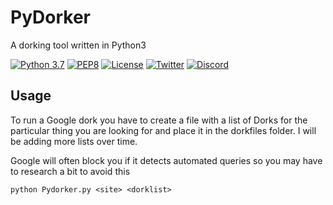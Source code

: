 # PyDorker
A dorking tool written in Python3

[![Python 3.7](https://img.shields.io/badge/python-3.7-FADA5E.svg?logo=python)](https://www.python.org/) [![PEP8](https://img.shields.io/badge/code%20style-pep8-red.svg)](https://www.python.org/dev/peps/pep-0008/) [![License](https://img.shields.io/badge/license-GPL3-lightgrey.svg)](https://www.gnu.org/licenses/gpl-3.0.en.html) [![Twitter](https://img.shields.io/badge/twitter-sneakerhax-38A1F3?logo=twitter)](https://twitter.com/sneakerhax) [![Discord](https://img.shields.io/badge/discord-sneakerhax-7289DA?logo=discord)](https://discordapp.com/invite/wpxpYM3) 

## Usage
To run a Google dork you have to create a file with a list of Dorks for the particular thing you are looking for and place it in the dorkfiles folder. I will be adding more lists over time.

Google will often block you if it detects automated queries so you may have to research a bit to avoid this

```python Pydorker.py <site> <dorklist>```
